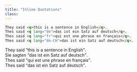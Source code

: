 ```yaml
---
title: "Inline Quotations"
class:
---
```


```html
They said <q>this is a sentence in English</q>.
Thes said <q lang="de">das ist ein Satz auf deutsch</q>.
Thes said <q lang="fr">qui est une phrase en français</q>.
Thes said <q lang="de-CH">das ist ein Satz auf deutsch</q>.
```

They said <q>this is a sentence in English</q>. <br>
Sie sagten <q lang="de">das ist ein Satz auf deutsch</q>.<br>
Thes said <q lang="fr">qui est une phrase en français</q>. <br>
Thes said <q lang="de-CH">das ist ein Satz auf deutsch</q>.